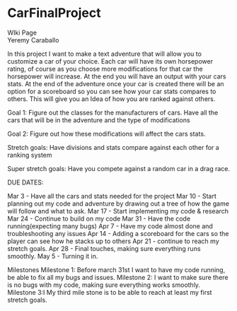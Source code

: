 # CarFinalProject
WIki Page  
Yeremy Caraballo

In this project I want to make a text adventure that will allow you to customize a car of your choice. Each car will have its own horsepower rating, of course as you choose more modifications for that car the horsepower will increase. At the end you will have an output with your cars stats. At the end of the adventure once your car is created there will be an option for a scoreboard so you can see how your car stats compares to others. This will give you an Idea of how you are ranked against others.

Goal 1: Figure out the classes for the manufacturers of cars. Have all the cars that will be in the adventure and the type of modifications

Goal 2: Figure out how these modifications will affect the cars stats.

Stretch goals: Have divisions and stats compare against each other for a ranking system

Super stretch goals:  Have you compete against a random car in a drag race.

DUE DATES:

Mar 3 - Have all the cars and stats needed for the project
Mar 10 - Start planning out my code and adventure by drawing out a tree of how the game will follow and what to ask.
Mar 17 - Start implementing my code & research
Mar 24 - Continue to build on my code
Mar 31 - Have the code running(expecting many bugs)
Apr 7 - Have my code almost done and troubleshooting any issues
Apr 14 - Adding a scoreboard for the cars so the player can see how he stacks up to others
Apr 21 - continue to reach my stretch goals.
Apr 28 - Final touches, making sure everything runs smoothly. 
May 5 - Turning it in.
 
Milestones
Milestone 1: Before march 31st I want to have my code running, be able to fix all my bugs and issues.
Milestone 2: I want to make sure there is no bugs with my code, making sure everything works smoothly.
Milestone 3:I My third mile stone is to be able to reach at least my first stretch goals.
